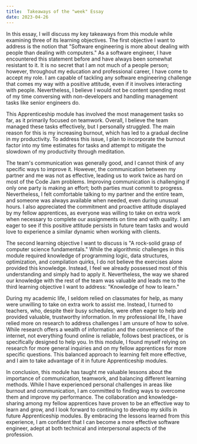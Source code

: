 ```yaml
---
title:  Takeaways of the "week" Essay
date: 2023-04-26
---
```


In this essay, I will discuss my key takeaways from this module while examining three of its learning objectives. The first objective I want to address is the notion that "Software engineering is more about dealing with people than dealing with computers." As a software engineer, I have encountered this statement before and have always been somewhat resistant to it. It is no secret that I am not much of a people person; however, throughout my education and professional career, I have come to accept my role. I am capable of tackling any software engineering challenge that comes my way with a positive attitude, even if it involves interacting with people. Nevertheless, I believe I would not be content spending most of my time conversing with non-developers and handling management tasks like senior engineers do.

This Apprenticeship module has involved the most management tasks so far, as it primarily focused on teamwork. Overall, I believe the team managed these tasks effectively, but I personally struggled. The main reason for this is my increasing burnout, which has led to a gradual decline in my productivity. To address this issue, I plan to incorporate the burnout factor into my time estimates for tasks and attempt to mitigate the slowdown of my productivity through meditation.

The team's communication was generally good, and I cannot think of any specific ways to improve it. However, the communication between my partner and me was not as effective, leading us to work twice as hard on most of the Code Jam problems. Improving communication is challenging if only one party is making an effort; both parties must commit to progress. Nevertheless, I felt comfortable talking to my partner and the entire team, and someone was always available when needed, even during unusual hours. I also appreciated the commitment and proactive attitude displayed by my fellow apprentices, as everyone was willing to take on extra work when necessary to complete our assignments on time and with quality. I am eager to see if this positive attitude persists in future team tasks and would love to experience a similar dynamic when working with clients.

The second learning objective I want to discuss is "A rock-solid grasp of computer science fundamentals." While the algorithmic challenges in this module required knowledge of programming logic, data structures, optimization, and compilation quirks, I do not believe the exercises alone provided this knowledge. Instead, I feel we already possessed most of this understanding and simply had to apply it. Nevertheless, the way we shared our knowledge with the rest of the team was valuable and leads me to the third learning objective I want to address: "Knowledge of how to learn."

During my academic life, I seldom relied on classmates for help, as many were unwilling to take on extra work to assist me. Instead, I turned to teachers, who, despite their busy schedules, were often eager to help and provided valuable, trustworthy information. In my professional life, I have relied more on research to address challenges I am unsure of how to solve. While research offers a wealth of information and the convenience of the internet, not everything found online is reliable, follows best practices, or is specifically designed to help you. In this module, I found myself relying on research for more general inquiries and on my fellow apprentices for more specific questions. This balanced approach to learning felt more effective, and I aim to take advantage of it in future Apprenticeship modules.

In conclusion, this module has taught me valuable lessons about the importance of communication, teamwork, and balancing different learning methods. While I have experienced personal challenges in areas like burnout and communication, I am committed to finding ways to overcome them and improve my performance. The collaboration and knowledge-sharing among my fellow apprentices have proven to be an effective way to learn and grow, and I look forward to continuing to develop my skills in future Apprenticeship modules. By embracing the lessons learned from this experience, I am confident that I can become a more effective software engineer, adept at both technical and interpersonal aspects of the profession.
